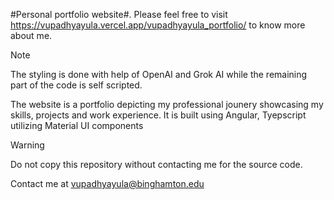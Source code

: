 #Personal portfolio website#. 
Please feel free to visit https://vupadhyayula.vercel.app/vupadhyayula_portfolio/ to know more about me.

>[!NOTE]
> The styling is done with help of OpenAI and Grok AI while the remaining part of the code is self scripted.

The website is a portfolio depicting my professional jounery showcasing my skills, projects and work experience.
It is built using Angular, Tyepscript utilizing Material UI components

> [!WARNING]
> Do not copy this repository without contacting me for the source code.

Contact me at vupadhyayula@binghamton.edu